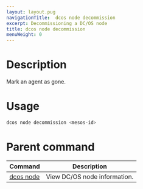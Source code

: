 ```yaml
---
layout: layout.pug
navigationTitle:  dcos node decommission
excerpt: Decommissioning a DC/OS node
title: dcos node decommission
menuWeight: 0
---
```


# Description

Mark an agent as gone.

# Usage

```bash
dcos node decommission <mesos-id>
```

# Parent command

| Command | Description |
|---------|-------------|
| [dcos node](/1.11/cli/command-reference/dcos-node/) | View DC/OS node information. |

